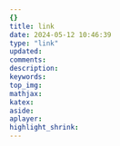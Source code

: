 ```yaml
---
{}
title: link
date: 2024-05-12 10:46:39
type: "link"
updated:
comments:
description:
keywords:
top_img:
mathjax:
katex:
aside:
aplayer:
highlight_shrink:
---
```

